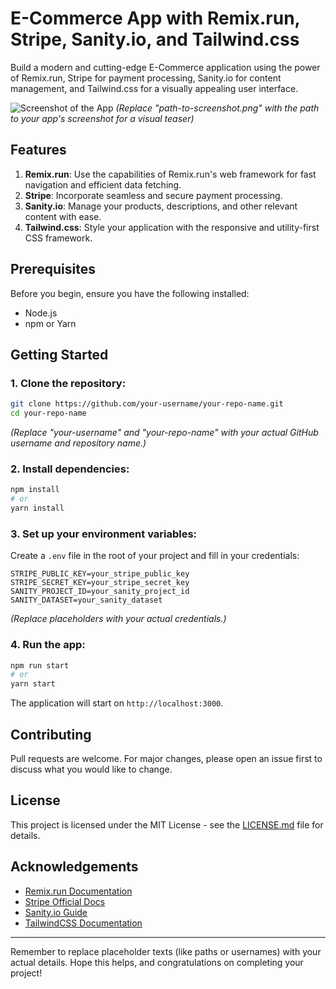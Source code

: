 # E-Commerce App with Remix.run, Stripe, Sanity.io, and Tailwind.css

Build a modern and cutting-edge E-Commerce application using the power of Remix.run, Stripe for payment processing, Sanity.io for content management, and Tailwind.css for a visually appealing user interface.

![Screenshot of the App](path-to-screenshot.png) _(Replace "path-to-screenshot.png" with the path to your app's screenshot for a visual teaser)_

## Features

1. **Remix.run**: Use the capabilities of Remix.run's web framework for fast navigation and efficient data fetching.
2. **Stripe**: Incorporate seamless and secure payment processing.
3. **Sanity.io**: Manage your products, descriptions, and other relevant content with ease.
4. **Tailwind.css**: Style your application with the responsive and utility-first CSS framework.

## Prerequisites

Before you begin, ensure you have the following installed:

- Node.js
- npm or Yarn

## Getting Started

### 1. Clone the repository:

```bash
git clone https://github.com/your-username/your-repo-name.git
cd your-repo-name
```

_(Replace "your-username" and "your-repo-name" with your actual GitHub username and repository name.)_

### 2. Install dependencies:

```bash
npm install
# or
yarn install
```

### 3. Set up your environment variables:

Create a `.env` file in the root of your project and fill in your credentials:

```
STRIPE_PUBLIC_KEY=your_stripe_public_key
STRIPE_SECRET_KEY=your_stripe_secret_key
SANITY_PROJECT_ID=your_sanity_project_id
SANITY_DATASET=your_sanity_dataset
```

_(Replace placeholders with your actual credentials.)_

### 4. Run the app:

```bash
npm run start
# or
yarn start
```

The application will start on `http://localhost:3000`.

## Contributing

Pull requests are welcome. For major changes, please open an issue first to discuss what you would like to change.

## License

This project is licensed under the MIT License - see the [LICENSE.md](LICENSE.md) file for details.

## Acknowledgements

- [Remix.run Documentation](https://remix.run/docs)
- [Stripe Official Docs](https://stripe.com/docs)
- [Sanity.io Guide](https://www.sanity.io/docs)
- [TailwindCSS Documentation](https://tailwindcss.com/docs)

---

Remember to replace placeholder texts (like paths or usernames) with your actual details. Hope this helps, and congratulations on completing your project!
